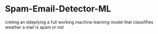 # Spam-Email-Detector-ML
 creting an ddeplying a full working machine learning model that classfifies weather a mail is spam or not 
